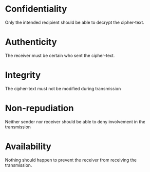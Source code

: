 # Confidentiality
Only the intended recipient should be able to decrypt the cipher-text.

# Authenticity
The receiver must be certain who sent the cipher-text.

# Integrity
The cipher-text must not be modified during transmission

# Non-repudiation
Neither sender nor receiver should be able to deny involvement in the transmission

# Availability
Nothing should happen to prevent the receiver from receiving the transmission.
